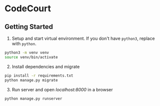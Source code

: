 # CodeCourt

## Getting Started

1. Setup and start virtual environment. If you don't have `python3`, replace with `python`.

```bash
python3 -m venv venv
source venv/bin/activate
```

2. Install dependencies and migrate

```bash
pip install -r requirements.txt
python manage.py migrate
```

3. Run server and open *localhost:8000* in a browser

```bash
python manage.py runserver
```